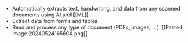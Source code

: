 - Automatically extracts text, handwriting, and data from any scanned documents using AI and [[ML]]
- Extract data from forms and tables
- Read and process any type of document (PDFs, images, ...)
![[Pasted image 20240524165604.png]]
